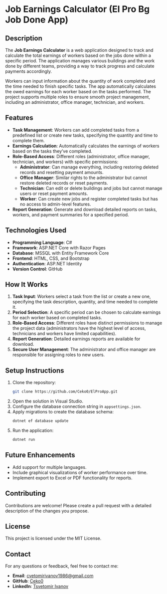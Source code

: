 # Job Earnings Calculator (El Pro Bg Job Done App)

## Description
The **Job Earnings Calculator** is a web application designed to track and calculate the total earnings of workers based on the jobs done within a specific period. The application manages various buildings and the work done by different teams, providing a way to track progress and calculate payments accordingly.

Workers can input information about the quantity of work completed and the time needed to finish specific tasks. The app automatically calculates the owed earnings for each worker based on the tasks performed. The project supports multiple roles to ensure smooth project management, including an administrator, office manager, technician, and workers.

## Features
- **Task Management**: Workers can add completed tasks from a predefined list or create new tasks, specifying the quantity and time to complete them.
- **Earnings Calculation**: Automatically calculates the earnings of workers based on the tasks they’ve completed.
- **Role-Based Access**: Different roles (administrator, office manager, technician, and workers) with specific permissions:
    - **Administrator**: Can manage everything, including restoring deleted records and resetting payment amounts.
    - **Office Manager**: Similar rights to the administrator but cannot restore deleted records or reset payments.
    - **Technician**: Can edit or delete buildings and jobs but cannot manage users or reset payment amounts.
    - **Worker**: Can create new jobs and register completed tasks but has no access to admin-level features.
- **Report Generation**: Generate and download detailed reports on tasks, workers, and payment summaries for a specified period.

## Technologies Used
- **Programming Language**: C#
- **Framework**: ASP.NET Core with Razor Pages
- **Database**: MSSQL with Entity Framework Core
- **Frontend**: HTML, CSS, and Bootstrap
- **Authentication**: ASP.NET Identity
- **Version Control**: GitHub

## How It Works
1. **Task Input**: Workers select a task from the list or create a new one, specifying the task description, quantity, and time needed to complete it.
2. **Period Selection**: A specific period can be chosen to calculate earnings for each worker based on completed tasks.
3. **Role-Based Access**: Different roles have distinct permissions to manage the project data (administrators have the highest level of access, technicians and workers have limited capabilities).
4. **Report Generation**: Detailed earnings reports are available for download.
5. **Secure User Management**: The administrator and office manager are responsible for assigning roles to new users.

## Setup Instructions
1. Clone the repository:
    ```bash
    git clone https://github.com/Ceko0/ElProApp.git
    ```
2. Open the solution in Visual Studio.
3. Configure the database connection string in `appsettings.json`.
4. Apply migrations to create the database schema:
    ```bash
    dotnet ef database update
    ```
5. Run the application:
    ```bash
    dotnet run
    ```

## Future Enhancements
- Add support for multiple languages.
- Include graphical visualizations of worker performance over time.
- Implement export to Excel or PDF functionality for reports.

## Contributing
Contributions are welcome! Please create a pull request with a detailed description of the changes you propose.

## License
This project is licensed under the MIT License.

## Contact
For any questions or feedback, feel free to contact me:

- **Email**: cvetomirivanov1986@gmail.com
- **GitHub**: [Ceko0](https://github.com/Ceko0)
- **LinkedIn**: [Tsvetomir Ivanov](https://www.linkedin.com/in/tsvetomir-ivanov/)
